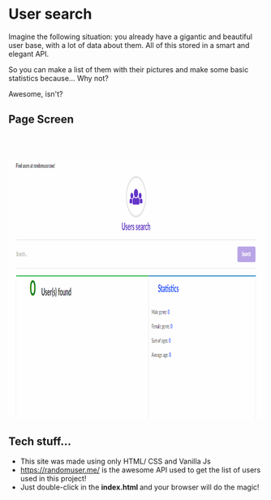 # User search

Imagine the following situation: you already have a gigantic and beautiful user base, with a lot of data about them. All of this
stored in a smart and elegant API.

So you can make a list of them with their pictures and make some basic statistics because... Why not?

Awesome, isn't?

## Page Screen

<br>
<br>
<p align="center">
<img
src="img/example.gif"
raw=true
alt="User search" 
height="512px" 
/>
</p>


## Tech stuff...

- This site was made using only HTML/ CSS and Vanilla Js
- <a href='https://randomuser.me/'>https://randomuser.me/ </a> is the awesome API used to get the list of users used in this project!
- Just double-click in the <strong> index.html </strong> and your browser will do the magic! 
